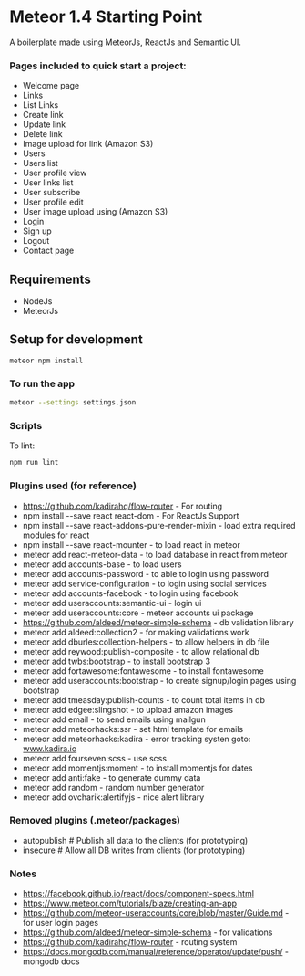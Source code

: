 # Meteor 1.4 Starting Point

A boilerplate made using MeteorJs, ReactJs and Semantic UI.

### Pages included to quick start a project:

- Welcome page
- Links
- List Links
- Create link
- Update link
- Delete link
- Image upload for link (Amazon S3)
- Users
- Users list
- User profile view
- User links list
- User subscribe
- User profile edit
- User image upload using (Amazon S3)
- Login
- Sign up
- Logout
- Contact page

## Requirements
- NodeJs
- MeteorJs

## Setup for development

```shell
meteor npm install
```

### To run the app

```bash
meteor --settings settings.json
```

### Scripts

To lint:

```bash
npm run lint
```

### Plugins used (for reference)

- https://github.com/kadirahq/flow-router - For routing
- npm install --save react react-dom - For ReactJs Support
- npm install --save react-addons-pure-render-mixin - load extra required modules for react
- npm install --save react-mounter - to load react in meteor
- meteor add react-meteor-data - to load database in react from meteor
- meteor add accounts-base - to load users
- meteor add accounts-password - to able to login using password
- meteor add service-configuration - to login using social services
- meteor add accounts-facebook - to login using facebook
- meteor add useraccounts:semantic-ui - login ui
- meteor add useraccounts:core - meteor accounts ui package
- https://github.com/aldeed/meteor-simple-schema - db validation library
- meteor add aldeed:collection2 -  for making validations work
- meteor add dburles:collection-helpers - to allow helpers in db file
- meteor add reywood:publish-composite - to allow relational db
- meteor add twbs:bootstrap - to install bootstrap 3
- meteor add fortawesome:fontawesome - to install fontawesome
- meteor add useraccounts:bootstrap - to create signup/login pages using bootstrap
- meteor add tmeasday:publish-counts - to count total items in db
- meteor add edgee:slingshot - to upload amazon images
- meteor add email - to send emails using mailgun
- meteor add meteorhacks:ssr - set html template for emails
- meteor add meteorhacks:kadira - error tracking systen goto: www.kadira.io
- meteor add fourseven:scss - use scss
- meteor add momentjs:moment - to install momentjs for dates
- meteor add anti:fake - to generate dummy data
- meteor add random - random number generator
- meteor add ovcharik:alertifyjs - nice alert library

### Removed plugins (.meteor/packages)

- autopublish             # Publish all data to the clients (for prototyping)
- insecure                # Allow all DB writes from clients (for prototyping)

### Notes

- https://facebook.github.io/react/docs/component-specs.html
- https://www.meteor.com/tutorials/blaze/creating-an-app
- https://github.com/meteor-useraccounts/core/blob/master/Guide.md - for user login pages
- https://github.com/aldeed/meteor-simple-schema - for validations
- https://github.com/kadirahq/flow-router - routing system
- https://docs.mongodb.com/manual/reference/operator/update/push/ - mongodb docs